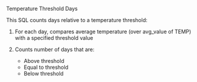 Temperature Threshold Days

This SQL counts days relative to a temperature threshold:

1. For each day, compares average temperature (over avg_value of TEMP) with a specified threshold value

2. Counts number of days that are:
   - Above threshold
   - Equal to threshold
   - Below threshold